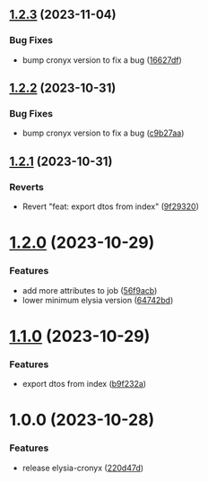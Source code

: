 ## [1.2.3](https://github.com/yujiosaka/ElysiaCronyx/compare/v1.2.2...v1.2.3) (2023-11-04)


### Bug Fixes

* bump cronyx version to fix a bug ([16627df](https://github.com/yujiosaka/ElysiaCronyx/commit/16627df40482c7b554c3d3939e816ee4dc2ca02e))

## [1.2.2](https://github.com/yujiosaka/ElysiaCronyx/compare/v1.2.1...v1.2.2) (2023-10-31)


### Bug Fixes

* bump cronyx version to fix a bug ([c9b27aa](https://github.com/yujiosaka/ElysiaCronyx/commit/c9b27aa71511b7c8153fdf90468d28048082c755))

## [1.2.1](https://github.com/yujiosaka/ElysiaCronyx/compare/v1.2.0...v1.2.1) (2023-10-31)


### Reverts

* Revert "feat: export dtos from index" ([9f29320](https://github.com/yujiosaka/ElysiaCronyx/commit/9f29320b114cf8080d65b9c6745ac69cc7daface))

# [1.2.0](https://github.com/yujiosaka/ElysiaCronyx/compare/v1.1.0...v1.2.0) (2023-10-29)


### Features

* add more attributes to job ([56f9acb](https://github.com/yujiosaka/ElysiaCronyx/commit/56f9acb69087af9f6355c985c13a0bb2b85a65d5))
* lower minimum elysia version ([64742bd](https://github.com/yujiosaka/ElysiaCronyx/commit/64742bddcb77b8b804224dc064650091569570ce))

# [1.1.0](https://github.com/yujiosaka/ElysiaCronyx/compare/v1.0.0...v1.1.0) (2023-10-29)


### Features

* export dtos from index ([b9f232a](https://github.com/yujiosaka/ElysiaCronyx/commit/b9f232a757f3620fa3820c955208e6100781ab4f))

# 1.0.0 (2023-10-28)


### Features

* release elysia-cronyx ([220d47d](https://github.com/yujiosaka/ElysiaCronyx/commit/220d47d28ce4c3347cc6608896aa18202a426697))
